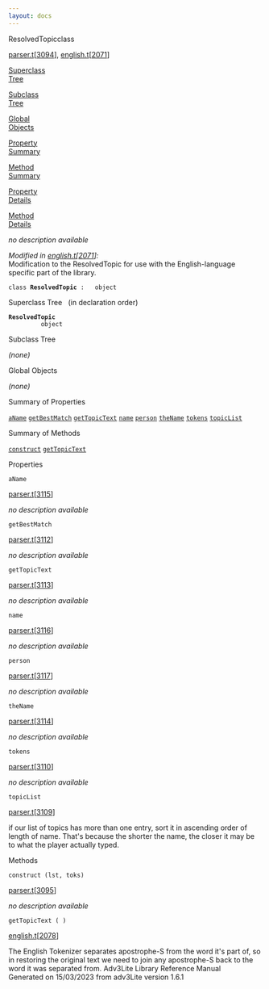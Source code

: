 ```yaml
---
layout: docs
---
```

<span class="title">ResolvedTopic</span><span class="type">class</span>

[parser.t](../file/parser.t.html)\[[3094](../source/parser.t.html#3094)\],
[english.t](../file/english.t.html)\[[2071](../source/english.t.html#2071)\]

[Superclass  
Tree](#_SuperClassTree_)

[Subclass  
Tree](#_SubClassTree_)

[Global  
Objects](#_ObjectSummary_)

[Property  
Summary](#_PropSummary_)

[Method  
Summary](#_MethodSummary_)

[Property  
Details](#_Properties_)

[Method  
Details](#_Methods_)



*no description available*

*Modified in
[english.t](../file/english.t.html)\[[2071](../source/english.t.html#2071)\]:*  
Modification to the ResolvedTopic for use with the English-language
specific part of the library.

`class `**`ResolvedTopic`**` :   object`



<span id="_SuperClassTree_"></span>



<span class="hdln">Superclass Tree</span>   (in declaration order)



**`ResolvedTopic`**  
`         object`  
<span id="_SubClassTree_"></span>



<span class="hdln">Subclass Tree</span>  



*(none)* <span id="_ObjectSummary_"></span>



<span class="hdln">Global Objects</span>  



*(none)* <span id="_PropSummary_"></span>



<span class="hdln">Summary of Properties</span>  



[`aName`](#aName) [`getBestMatch`](#getBestMatch) [`getTopicText`](#getTopicText) [`name`](#name) [`person`](#person) [`theName`](#theName) [`tokens`](#tokens) [`topicList`](#topicList)

<span id="_MethodSummary_"></span>



<span class="hdln">Summary of Methods</span>  



[`construct`](#construct) [`getTopicText`](#getTopicText)

<span id="_Properties_"></span>



<span class="hdln">Properties</span>  



<span id="aName"></span>

`aName`

[parser.t](../file/parser.t.html)\[[3115](../source/parser.t.html#3115)\]



*no description available*



<span id="getBestMatch"></span>

`getBestMatch`

[parser.t](../file/parser.t.html)\[[3112](../source/parser.t.html#3112)\]



*no description available*



<span id="getTopicText"></span>

`getTopicText`

[parser.t](../file/parser.t.html)\[[3113](../source/parser.t.html#3113)\]



*no description available*



<span id="name"></span>

`name`

[parser.t](../file/parser.t.html)\[[3116](../source/parser.t.html#3116)\]



*no description available*



<span id="person"></span>

`person`

[parser.t](../file/parser.t.html)\[[3117](../source/parser.t.html#3117)\]



*no description available*



<span id="theName"></span>

`theName`

[parser.t](../file/parser.t.html)\[[3114](../source/parser.t.html#3114)\]



*no description available*



<span id="tokens"></span>

`tokens`

[parser.t](../file/parser.t.html)\[[3110](../source/parser.t.html#3110)\]



*no description available*



<span id="topicList"></span>

`topicList`

[parser.t](../file/parser.t.html)\[[3109](../source/parser.t.html#3109)\]



if our list of topics has more than one entry, sort it in ascending
order of length of name. That's because the shorter the name, the closer
it may be to what the player actually typed.



<span id="_Methods_"></span>



<span class="hdln">Methods</span>  



<span id="construct"></span>

`construct (lst, toks)`

[parser.t](../file/parser.t.html)\[[3095](../source/parser.t.html#3095)\]



*no description available*



<span id="getTopicText"></span>

`getTopicText ( )`

[english.t](../file/english.t.html)\[[2078](../source/english.t.html#2078)\]



The English Tokenizer separates apostrophe-S from the word it's part of,
so in restoring the original text we need to join any apostrophe-S back
to the word it was separated from.
Adv3Lite Library Reference Manual  
Generated on 15/03/2023 from adv3Lite version 1.6.1


